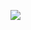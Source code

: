 ![](https://github-readme-stats.vercel.app/api/top-langs/?username=kshayxml&theme=dark&hide_border=true&include_all_commits=true&count_private=true&layout=compact)

